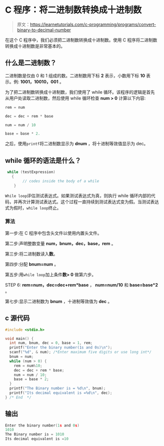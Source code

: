 # C 程序：将二进制数转换成十进制数

> 原文：<https://learnetutorials.com/c-programming/programs/convert-binary-to-decimal-number>

在这个 C 程序中，我们必须把二进制数转换成十进制数。使用 C 程序将二进制数转换成十进制数是非常基本的。

## 什么是二进制数？

二进制数是仅由 0 和 1 组成的数。二进制数用下标 **2** 表示，小数用下标 **10** 表示。例: **1001，10010，001** 。

为了把二进制数转换成十进制数，我们使用了 while 循环。该程序的逻辑是首先从用户处读取二进制数，然后使用 while 循环检查 **num > 0** 计算以下内容:

```c
rem = num 

dec = dec + rem * base

num = num / 10 

base = base * 2.
```

之后，使用`printf`将二进制数显示为 **dnum** ，将十进制等效值显示为 dec。

## while 循环的语法是什么？

```c
 while (testExpression)
   {
        // codes inside the body of a while
    } 
```

`While loop`评估测试表达式。如果测试表达式为真，则执行 while 循环内部的代码，并再次计算测试表达式。这个过程一直持续到测试表达式变为假。当测试表达式为假时，`while loop`终止。

### 算法

第一步:在 C 程序中包含头文件以使用内置头文件。

第二步:声明整数变量 **num，bnum，dec，base，rem** 。

第三步:将二进制数读入**数**。

第四步:分配 **bnum=num** 。

第五步:用`while loop`加上条件**数> 0** 做第六步。

STEP 6: **rem=num，dec=dec+rem*base** ， **num=num/10** 和 **base=base*2** 。

第七步:显示二进制数为 **bnum** ，十进制等效值为 **dec** 。

## c 源代码

```c
#include <stdio.h>

void main() {
  int num, bnum, dec = 0, base = 1, rem;
  printf("Enter the binary number(1s and 0s)\n");
  scanf("%d", & num); /*Enter maximum five digits or use long int*/
  bnum = num;
  while (num > 0) {
    rem = num%10;
    dec = dec + rem * base;
    num = num / 10;
    base = base * 2;
  }
  printf("The Binary number is = %d\n", bnum);
  printf("Its decimal equivalent is =%d\n", dec);
} /* End  */

```

## 输出

```c
Enter the binary number(1s and 0s)
1010
The Binary number is = 1010
Its decimal equivalent is =10 
```